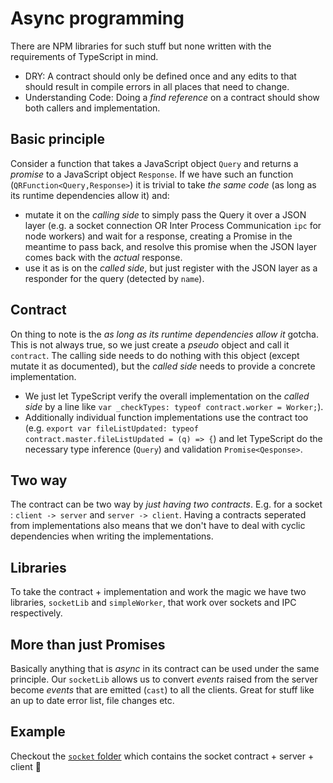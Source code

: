 # Async programming

There are NPM libraries for such stuff but none written with the requirements of TypeScript in mind.
* DRY: A contract should only be defined once and any edits to that should result in compile errors in all places that need to change.
* Understanding Code: Doing a *find reference* on a contract should show both callers and implementation.

## Basic principle
Consider a function that takes a JavaScript object `Query` and returns a *promise* to a JavaScript object `Response`. If we have such an function (`QRFunction<Query,Response>`) it is trivial to take *the same code* (as long as its runtime dependencies allow it) and:
* mutate it on the *calling side* to simply pass the Query it over a JSON layer (e.g. a socket connection OR Inter Process Communication `ipc` for node workers) and wait for a response, creating a Promise in the meantime to pass back, and resolve this promise when the JSON layer comes back with the *actual* response.
* use it as is on the *called side*, but just register with the JSON layer as a responder for the query (detected by `name`).

## Contract
On thing to note is the *as long as its runtime dependencies allow it* gotcha. This is not always true, so we just create a *pseudo* object and call it `contract`. The calling side needs to do nothing with this object (except mutate it as documented), but the *called side* needs to provide a concrete implementation.
*  We just let TypeScript verify the overall implementation on the *called side* by a line like `var _checkTypes: typeof contract.worker = Worker;`).
* Additionally individual function implementations use the contract too (e.g. `export var fileListUpdated: typeof contract.master.fileListUpdated = (q) => {`) and let TypeScript do the necessary type inference (`Query`) and validation `Promise<Qesponse>`.

## Two way
The contract can be two way by *just having two contracts*. E.g. for a socket : `client -> server` and `server -> client`. Having a contracts seperated from implementations also means that we don't have to deal with cyclic dependencies when writing the implementations.

## Libraries
To take the contract + implementation and work the magic we have two libraries, `socketLib` and `simpleWorker`, that work over sockets and IPC respectively.

## More than just Promises
Basically anything that is *async* in its contract can be used under the same principle. Our `socketLib` allows us to convert *events* raised from the server become *events* that are emitted (`cast`) to all the clients. Great for stuff like an up to date error list, file changes etc.

## Example

Checkout the [`socket` folder](https://github.com/basarat/alm/tree/e34bbf9cb6227f3cd150737fef5a47f212e2ad7a/src/socket) which contains the socket contract + server + client :rose:
